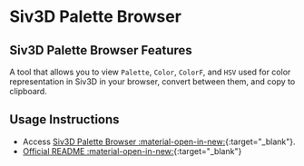 # Siv3D Palette Browser

## Siv3D Palette Browser Features
A tool that allows you to view `Palette`, `Color`, `ColorF`, and `HSV` used for color representation in Siv3D in your browser, convert between them, and copy to clipboard.

## Usage Instructions
- Access [Siv3D Palette Browser :material-open-in-new:](https://voidproc.github.io/siv3d-palette-browser/){:target="_blank"}.
- [Official README :material-open-in-new:](https://github.com/voidproc/siv3d-palette-browser#readme){:target="_blank"}